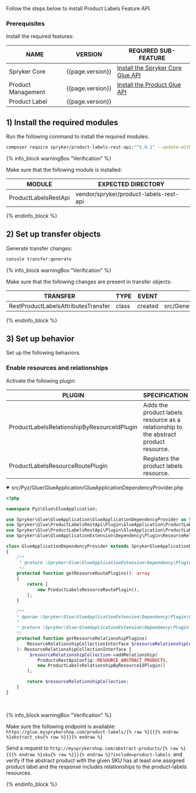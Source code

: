 

Follow the steps below to install Product Labels Feature API.

### Prerequisites
Install the required features:

| NAME | VERSION | REQUIRED SUB-FEATURE |
| --- | --- | --- |
| Spryker Core | {{page.version}} | [Install the Spryker Core Glue API](/docs/pbc/all/miscellaneous/{{page.version}}/install-and-upgrade/install-glue-api/install-the-spryker-core-glue-api.html) |
| Product Management | {{page.version}} | [Install the Product Glue API](/docs/pbc/all/product-information-management/{{page.version}}/base-shop/install-and-upgrade/install-glue-api/install-the-product-glue-api.html) |
| Product Label | {{page.version}} | |


## 1) Install the required modules

Run the following command to install the required modules:

```bash
composer require spryker/product-labels-rest-api:"^1.0.1" --update-with-dependencies
```

{% info_block warningBox “Verification” %}

Make sure that the following module is installed:

| MODULE | EXPECTED DIRECTORY |
| --- | --- |
| ProductLabelsRestApi | vendor/spryker/product-labels-rest-api |

{% endinfo_block %}

## 2) Set up transfer objects

Generate transfer changes:

```bash
console transfer:generate
```

{% info_block warningBox “Verification” %}

Make sure that the following changes are present in transfer objects:

| TRANSFER | TYPE | EVENT | PATH |
| --- | --- | --- | --- |
| RestProductLabelsAttributesTransfer | class | created | src/Generated/Shared/Transfer/RestProductLabelsAttributesTransfer |

{% endinfo_block %}

## 3) Set up behavior

Set up the following behaviors.

### Enable resources and relationships

Activate the following plugin:

| PLUGIN | SPECIFICATION | PREREQUISITES | NAMESPACE |
| --- | --- | --- | --- |
| ProductLabelsRelationshipByResourceIdPlugin | Adds the product labels resource as a relationship to the abstract product resource. | None | Spryker\Glue\ProductLabelsRestApi\Plugin\GlueApplication\ProductLabelsRelationshipByResourceIdPlugin |
| ProductLabelsResourceRoutePlugin |Registers the product labels resource.  | None | Spryker\Glue\ProductLabelsRestApi\Plugin\GlueApplication\ProductLabelsResourceRoutePlugin |

<details open>
<summary markdown='span'>src/Pyz/Glue/GlueApplication/GlueApplicationDependencyProvider.php</summary>

```php
<?php

namespace Pyz\Glue\GlueApplication;

use Spryker\Glue\GlueApplication\GlueApplicationDependencyProvider as SprykerGlueApplicationDependencyProvider;
use Spryker\Glue\ProductLabelsRestApi\Plugin\GlueApplication\ProductLabelsRelationshipByResourceIdPlugin;
use Spryker\Glue\ProductLabelsRestApi\Plugin\GlueApplication\ProductLabelsResourceRoutePlugin;
use Spryker\Glue\GlueApplicationExtension\Dependency\Plugin\ResourceRelationshipCollectionInterface;

class GlueApplicationDependencyProvider extends SprykerGlueApplicationDependencyProvider
{
    /**
     * @return \Spryker\Glue\GlueApplicationExtension\Dependency\Plugin\ResourceRoutePluginInterface[]
     */
    protected function getResourceRoutePlugins(): array
    {
        return [
            new ProductLabelsResourceRoutePlugin(),
        ];
    }

    /**
    * @param \Spryker\Glue\GlueApplicationExtension\Dependency\Plugin\ResourceRelationshipCollectionInterface $resourceRelationshipCollection
    *
    * @return \Spryker\Glue\GlueApplicationExtension\Dependency\Plugin\ResourceRelationshipCollectionInterface
    */
    protected function getResourceRelationshipPlugins(
        ResourceRelationshipCollectionInterface $resourceRelationshipCollection
    ): ResourceRelationshipCollectionInterface {
         $resourceRelationshipCollection->addRelationship(
            ProductsRestApiConfig::RESOURCE_ABSTRACT_PRODUCTS,
            new ProductLabelsRelationshipByResourceIdPlugin()
        );

        return $resourceRelationshipCollection;
    }
}
```

<br>
</details>

{% info_block warningBox "Verification" %}

Make sure the following endpoint is available: `https://glue.mysprykershop.com/product-labels/{% raw %}{{{% endraw %}abstract_sku{% raw %}}}{% endraw %}`

Send a request to `http://mysprykershop.com/abstract-products/{% raw %}{{{% endraw %}sku{% raw %}}}{% endraw %}?include=product-labels `and verify if the abstract product with the given SKU has at least one assigned product label and the response includes relationships to the product-labels resources.

{% endinfo_block %}
